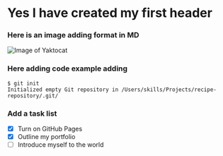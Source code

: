 # Yes I have created my first header

### Here is an image adding format in MD
![Image of Yaktocat](https://octodex.github.com/images/yaktocat.png)

### Here adding code example adding
```
$ git init
Initialized empty Git repository in /Users/skills/Projects/recipe-repository/.git/
```
### Add a task list

- [x] Turn on GitHub Pages
- [x] Outline my portfolio
- [ ] Introduce myself to the world
